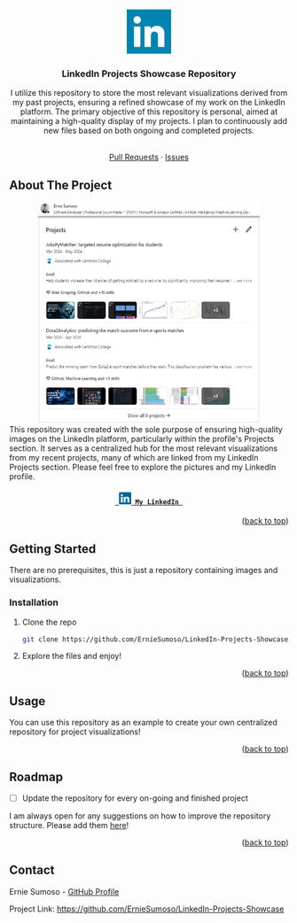 <a name="readme-top"></a>

<!-- PROJECT LOGO -->
<br />
<div align="center">
  <a href="https://github.com/ErnieSumoso/LinkedIn-Projects-Showcase">
    <img src="media/project-icon.png" alt="Icon" width="80" height="80">
  </a>

<h3 align="center">LinkedIn Projects Showcase Repository</h3>
  I utilize this repository to store the most relevant visualizations derived from my past projects, ensuring a refined showcase of my work on the LinkedIn platform.
  The primary objective of this repository is personal, aimed at maintaining a high-quality display of my projects.
  I plan to continuously add new files based on both ongoing and completed projects.
  
  <p align="center">
    <br />
    <a href="https://github.com/ErnieSumoso/LinkedIn-Projects-Showcase/pulls">Pull Requests</a>
    ·
    <a href="https://github.com/ErnieSumoso/LinkedIn-Projects-Showcase/issues">Issues</a>
  </p>
</div>


## About The Project

<div align="center">
  <img src="media/project-showcase.png" alt="Showcase" width="400" height="400">
</div>
This repository was created with the sole purpose of ensuring high-quality images on the LinkedIn platform, particularly within the profile's Projects section.
It serves as a centralized hub for the most relevant visualizations from my recent projects, many of which are linked from my LinkedIn Projects section.
Please feel free to explore the pictures and my LinkedIn profile.
<h4 align="center">
  <code> <a href="https://www.linkedin.com/in/ernie-sumoso" title="LinkedIn"> <img width="22" src="media/project-linkedin.svg"> My LinkedIn </a> </code>
</h4>

<p align="right">(<a href="#readme-top">back to top</a>)</p>


## Getting Started

There are no prerequisites, this is just a repository containing images and visualizations.

### Installation

1. Clone the repo
   ```sh
   git clone https://github.com/ErnieSumoso/LinkedIn-Projects-Showcase.git
   ```
2. Explore the files and enjoy!

<p align="right">(<a href="#readme-top">back to top</a>)</p>


## Usage

You can use this repository as an example to create your own centralized repository for project visualizations!

<p align="right">(<a href="#readme-top">back to top</a>)</p>


## Roadmap

- [ ] Update the repository for every on-going and finished project

I am always open for any suggestions on how to improve the repository structure. Please add them [here](https://github.com/ErnieSumoso/LinkedIn-Projects-Showcase/issues)!

<p align="right">(<a href="#readme-top">back to top</a>)</p>

<!-- CONTACT -->
## Contact

Ernie Sumoso - [GitHub Profile](https://github.com/ErnieSumoso)

Project Link: https://github.com/ErnieSumoso/LinkedIn-Projects-Showcase